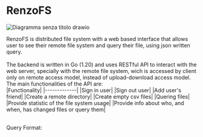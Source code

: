 # RenzoFS


![Diagramma senza titolo drawio](https://github.com/Elia-Renzoni/RenzoFS/assets/118525453/3cd2ba5c-f996-4379-98b5-5c254a446978)
<br>

RenzoFS is distributed file system with a web based interface that allows user to see their remote file system and query their file, using json written query. <br>
<br>
The backend is written in Go (1.20) and uses RESTful API to interact with the web server, specially with the remote file system, wich is accessed by client only on remote access model, instead of upload-download access model. <br>
The main functionalities of the API are: <br>
|Functionality|
|-------------|
|Sign in user|
|Sign out user|
|Add user's friend|
|Create a remote directory|
|Create empty csv files|
|Quering files|
|Provide statistic of the file system usage|
|Provide info about who, and when, has changed files or query them|

<br>
Query Format: <br>

 
